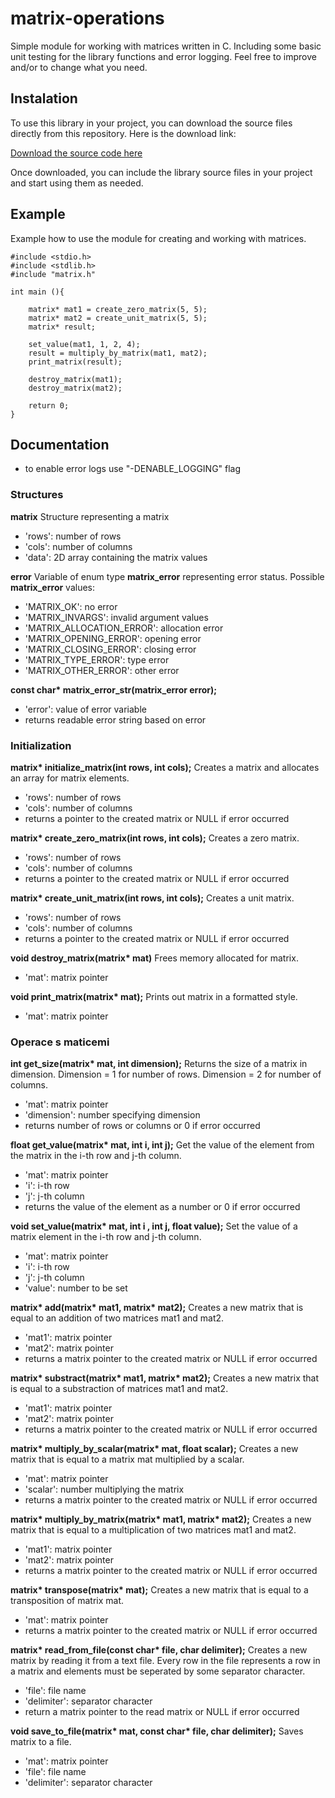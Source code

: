 # matrix-operations

Simple module for working with matrices written in C.
Including some basic unit testing for the library functions and error logging.
Feel free to improve and/or to change what you need.

## Instalation
To use this library in your project, you can download the source files directly from this repository. Here is the download link:

[Download the source code here](https://github.com/NovakJakub7/matrix-operations)

Once downloaded, you can include the library source files in your project and start using them as needed.

## Example
Example how to use the module for creating and working with matrices.

```
#include <stdio.h>
#include <stdlib.h>
#include "matrix.h"

int main (){
   
    matrix* mat1 = create_zero_matrix(5, 5);
    matrix* mat2 = create_unit_matrix(5, 5);
    matrix* result;

    set_value(mat1, 1, 2, 4);
    result = multiply_by_matrix(mat1, mat2);
    print_matrix(result);

    destroy_matrix(mat1);
    destroy_matrix(mat2);
    
    return 0;
}
```

## Documentation

- to enable error logs use "-DENABLE_LOGGING" flag

### Structures
**matrix**
Structure representing a matrix
- 'rows': number of rows
- 'cols': number of columns
- 'data': 2D array containing the matrix values

**error**
Variable of enum type **matrix_error** representing error status. Possible **matrix_error** values:
- 'MATRIX_OK': no error
- 'MATRIX_INVARGS': invalid argument values
- 'MATRIX_ALLOCATION_ERROR': allocation error
- 'MATRIX_OPENING_ERROR': opening error
- 'MATRIX_CLOSING_ERROR': closing error
- 'MATRIX_TYPE_ERROR': type error
- 'MATRIX_OTHER_ERROR': other error

**const char\* matrix_error_str(matrix_error error);**
- 'error': value of error variable
- returns readable error string based on error

### Initialization

**matrix\* initialize_matrix(int rows, int cols);**
Creates a matrix and allocates an array for matrix elements.
- 'rows': number of rows
- 'cols': number of columns
- returns a pointer to the created matrix or NULL if error occurred

**matrix\* create_zero_matrix(int rows, int cols);**
Creates a zero matrix.
- 'rows': number of rows
- 'cols': number of columns
- returns a pointer to the created matrix or NULL if error occurred

**matrix\* create_unit_matrix(int rows, int cols);**
Creates a unit matrix.
- 'rows': number of rows
- 'cols': number of columns
- returns a pointer to the created matrix or NULL if error occurred

**void destroy_matrix(matrix\* mat)**
Frees memory allocated for matrix.
- 'mat': matrix pointer

**void print_matrix(matrix\* mat);**
Prints out matrix in a formatted style.
- 'mat': matrix pointer

### Operace s maticemi

**int get_size(matrix\* mat, int dimension);**
Returns the size of a matrix in dimension.
Dimension = 1 for number of rows.
Dimension = 2 for number of columns.
- 'mat': matrix pointer
- 'dimension': number specifying dimension
- returns number of rows or columns or 0 if error occurred

**float get_value(matrix\* mat, int i, int j);**
Get the value of the element from the matrix in the i-th row and j-th column.
- 'mat': matrix pointer
- 'i': i-th row
- 'j': j-th column
- returns the value of the element as a number or 0 if error occurred

**void set_value(matrix\* mat, int i , int j, float value);**
Set the value of a matrix element in the i-th row and j-th column.
- 'mat': matrix pointer
- 'i': i-th row
- 'j': j-th column
- 'value': number to be set

**matrix\* add(matrix\* mat1, matrix\* mat2);**
Creates a new matrix that is equal to an addition of two matrices mat1 and mat2.
- 'mat1': matrix pointer
- 'mat2': matrix pointer
- returns a matrix pointer to the created matrix or NULL if error occurred

**matrix\* substract(matrix\* mat1, matrix\* mat2);**
Creates a new matrix that is equal to a substraction of matrices mat1 and mat2.
- 'mat1': matrix pointer
- 'mat2': matrix pointer
- returns a matrix pointer to the created matrix or NULL if error occurred

**matrix\* multiply_by_scalar(matrix\* mat, float scalar);**
Creates a new matrix that is equal to a matrix mat multiplied by a scalar.
- 'mat': matrix pointer
- 'scalar': number multiplying the matrix
- returns a matrix pointer to the created matrix or NULL if error occurred

**matrix\* multiply_by_matrix(matrix\* mat1, matrix\* mat2);**
Creates a new matrix that is equal to a multiplication of two matrices mat1 and mat2.
- 'mat1': matrix pointer
- 'mat2': matrix pointer
- returns a matrix pointer to the created matrix or NULL if error occurred

**matrix\* transpose(matrix\* mat);**
Creates a new matrix that is equal to a transposition of matrix mat.
- 'mat': matrix pointer
- returns a matrix pointer to the created matrix or NULL if error occurred

**matrix\* read_from_file(const char\* file, char delimiter);**
Creates a new matrix by reading it from a text file.
Every row in the file represents a row in a matrix and elements must be seperated by some separator character.
- 'file': file name
- 'delimiter': separator character
- return a matrix pointer to the read matrix or NULL if error occurred

**void save_to_file(matrix\* mat, const char\* file, char delimiter);**
Saves matrix to a file.
- 'mat': matrix pointer
- 'file': file name
- 'delimiter': separator character
